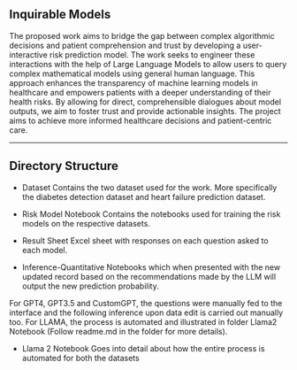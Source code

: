 ## Inquirable Models


The proposed work aims to bridge the gap between complex algorithmic decisions and patient
comprehension and trust by developing a user-interactive risk prediction model. The work seeks
to engineer these interactions with the help of Large Language Models to allow users to query
complex mathematical models using general human language. This approach enhances the
transparency of machine learning models in healthcare and empowers patients with a deeper
understanding of their health risks. By allowing for direct, comprehensible dialogues about
model outputs, we aim to foster trust and provide actionable insights. The project aims to
achieve more informed healthcare decisions and patient-centric care.

---

## Directory Structure

- Dataset
  Contains the two dataset used for the work. More specifically the diabetes detection dataset and heart failure prediction dataset.

- Risk Model Notebook
  Contains the notebooks used for training the risk models on the respective datasets.

- Result Sheet
  Excel sheet with responses on each question asked to each model.

- Inference-Quantitative
  Notebooks which when presented with the new updated record based on the recommendations made by the LLM will output the new prediction probability. 


For GPT4, GPT3.5 and CustomGPT, the questions were manually fed to the interface and the following inference upon data edit is carried out manually too. 
For LLAMA, the process is automated and illustrated in folder Llama2 Notebook (Follow readme.md in the folder for more details).

- Llama 2 Notebook
  Goes into detail about how the entire process is automated for both the datasets
